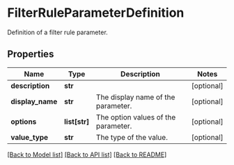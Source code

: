 # FilterRuleParameterDefinition

Definition of a filter rule parameter. 
## Properties
Name | Type | Description | Notes
------------ | ------------- | ------------- | -------------
**description** | **str** |  | [optional] 
**display_name** | **str** | The display name of the parameter.  | [optional] 
**options** | **list[str]** | The option values of the parameter.  | [optional] 
**value_type** | **str** | The type of the value.  | [optional] 

[[Back to Model list]](../README.md#documentation-for-models) [[Back to API list]](../README.md#documentation-for-api-endpoints) [[Back to README]](../README.md)


